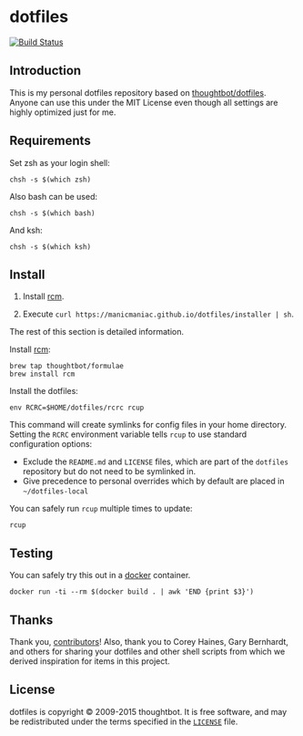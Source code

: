dotfiles
========

[![Build Status](https://travis-ci.org/manicmaniac/dotfiles.svg?branch=master)](https://travis-ci.org/manicmaniac/dotfiles)

Introduction
------------

This is my personal dotfiles repository based on [thoughtbot/dotfiles](https://github.com/thoughtbot/dotfiles).
Anyone can use this under the MIT License even though all settings are highly optimized just for me.

Requirements
------------

Set zsh as your login shell:

    chsh -s $(which zsh)

Also bash can be used:

    chsh -s $(which bash)

And ksh:

    chsh -s $(which ksh)

Install
-------

1. Install [rcm](https://github.com/thoughtbot/rcm).

2. Execute `curl https://manicmaniac.github.io/dotfiles/installer | sh`.

The rest of this section is detailed information.

Install [rcm](https://github.com/thoughtbot/rcm):

    brew tap thoughtbot/formulae
    brew install rcm

Install the dotfiles:

    env RCRC=$HOME/dotfiles/rcrc rcup

This command will create symlinks for config files in your home directory.
Setting the `RCRC` environment variable tells `rcup` to use standard
configuration options:

* Exclude the `README.md` and `LICENSE` files, which are part of
  the `dotfiles` repository but do not need to be symlinked in.
* Give precedence to personal overrides which by default are placed in
  `~/dotfiles-local`

You can safely run `rcup` multiple times to update:

    rcup

Testing
-------

You can safely try this out in a [docker](https://www.docker.com/) container.

    docker run -ti --rm $(docker build . | awk 'END {print $3}')

Thanks
------

Thank you, [contributors](https://github.com/thoughtbot/dotfiles/contributors)!
Also, thank you to Corey Haines, Gary Bernhardt, and others for sharing your
dotfiles and other shell scripts from which we derived inspiration for items
in this project.

License
-------

dotfiles is copyright © 2009-2015 thoughtbot. It is free software, and may be
redistributed under the terms specified in the [`LICENSE`] file.

[`LICENSE`]: /LICENSE

